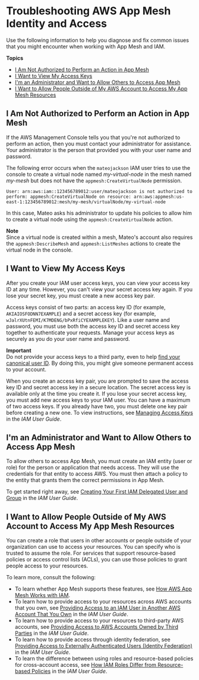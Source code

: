 # Troubleshooting AWS App Mesh Identity and Access<a name="security_iam_troubleshoot"></a>

Use the following information to help you diagnose and fix common issues that you might encounter when working with App Mesh and IAM\.

**Topics**
+ [I Am Not Authorized to Perform an Action in App Mesh](#security_iam_troubleshoot-no-permissions)
+ [I Want to View My Access Keys](#security_iam_troubleshoot-access-keys)
+ [I'm an Administrator and Want to Allow Others to Access App Mesh](#security_iam_troubleshoot-admin-delegate)
+ [I Want to Allow People Outside of My AWS Account to Access My App Mesh Resources](#security_iam_troubleshoot-cross-account-access)

## I Am Not Authorized to Perform an Action in App Mesh<a name="security_iam_troubleshoot-no-permissions"></a>

If the AWS Management Console tells you that you're not authorized to perform an action, then you must contact your administrator for assistance\. Your administrator is the person that provided you with your user name and password\.

The following error occurs when the `mateojackson` IAM user tries to use the console to create a virtual node named *my\-virtual\-node* in the mesh named *my\-mesh* but does not have the `appmesh:CreateVirtualNode` permission\.

```
User: arn:aws:iam::123456789012:user/mateojackson is not authorized to perform: appmesh:CreateVirtualNode on resource: arn:aws:appmesh:us-east-1:123456789012:mesh/my-mesh/virtualNode/my-virtual-node
```

In this case, Mateo asks his administrator to update his policies to allow him to create a virtual node using the `appmesh:CreateVirtualNode` action\.

**Note**  
Since a virtual node is created within a mesh, Mateo's account also requires the `appmesh:DescribeMesh` and `appmesh:ListMeshes` actions to create the virtual node in the console\.

## I Want to View My Access Keys<a name="security_iam_troubleshoot-access-keys"></a>

After you create your IAM user access keys, you can view your access key ID at any time\. However, you can't view your secret access key again\. If you lose your secret key, you must create a new access key pair\. 

Access keys consist of two parts: an access key ID \(for example, `AKIAIOSFODNN7EXAMPLE`\) and a secret access key \(for example, `wJalrXUtnFEMI/K7MDENG/bPxRfiCYEXAMPLEKEY`\)\. Like a user name and password, you must use both the access key ID and secret access key together to authenticate your requests\. Manage your access keys as securely as you do your user name and password\.

**Important**  
 Do not provide your access keys to a third party, even to help [find your canonical user ID](https://docs.aws.amazon.com/general/latest/gr/acct-identifiers.html#FindingCanonicalId)\. By doing this, you might give someone permanent access to your account\. 

When you create an access key pair, you are prompted to save the access key ID and secret access key in a secure location\. The secret access key is available only at the time you create it\. If you lose your secret access key, you must add new access keys to your IAM user\. You can have a maximum of two access keys\. If you already have two, you must delete one key pair before creating a new one\. To view instructions, see [Managing Access Keys](https://docs.aws.amazon.com/IAM/latest/UserGuide/id_credentials_access-keys.html#Using_CreateAccessKey) in the *IAM User Guide*\.

## I'm an Administrator and Want to Allow Others to Access App Mesh<a name="security_iam_troubleshoot-admin-delegate"></a>

To allow others to access App Mesh, you must create an IAM entity \(user or role\) for the person or application that needs access\. They will use the credentials for that entity to access AWS\. You must then attach a policy to the entity that grants them the correct permissions in App Mesh\.

To get started right away, see [Creating Your First IAM Delegated User and Group](https://docs.aws.amazon.com/IAM/latest/UserGuide/getting-started_create-delegated-user.html) in the *IAM User Guide*\.

## I Want to Allow People Outside of My AWS Account to Access My App Mesh Resources<a name="security_iam_troubleshoot-cross-account-access"></a>

You can create a role that users in other accounts or people outside of your organization can use to access your resources\. You can specify who is trusted to assume the role\. For services that support resource\-based policies or access control lists \(ACLs\), you can use those policies to grant people access to your resources\.

To learn more, consult the following:
+ To learn whether App Mesh supports these features, see [How AWS App Mesh Works with IAM](security_iam_service-with-iam.md)\.
+ To learn how to provide access to your resources across AWS accounts that you own, see [Providing Access to an IAM User in Another AWS Account That You Own](https://docs.aws.amazon.com/IAM/latest/UserGuide/id_roles_common-scenarios_aws-accounts.html) in the *IAM User Guide*\.
+ To learn how to provide access to your resources to third\-party AWS accounts, see [Providing Access to AWS Accounts Owned by Third Parties](https://docs.aws.amazon.com/IAM/latest/UserGuide/id_roles_common-scenarios_third-party.html) in the *IAM User Guide*\.
+ To learn how to provide access through identity federation, see [Providing Access to Externally Authenticated Users \(Identity Federation\)](https://docs.aws.amazon.com/IAM/latest/UserGuide/id_roles_common-scenarios_federated-users.html) in the *IAM User Guide*\.
+ To learn the difference between using roles and resource\-based policies for cross\-account access, see [How IAM Roles Differ from Resource\-based Policies](https://docs.aws.amazon.com/IAM/latest/UserGuide/id_roles_compare-resource-policies.html) in the *IAM User Guide*\.